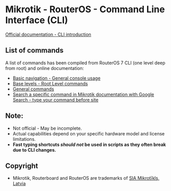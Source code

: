 # Mikrotik - RouterOS - Command Line Interface (CLI) 

[Official documentation - CLI introduction](https://help.mikrotik.com/docs/display/ROS/Command+Line+Interface)

## List of commands

A list of commands has been compiled from RouterOS 7 CLI (one level deep from root) and online documentation:

- [Basic navigation - General console usage](/commands/general-console.md)
- [Base levels - Root Level commands](/commands/root-level.md)
- [General commands](/commands/general-commands.md)
- [Search a specific command in Mikrotik documentation with Google Search - type your command before site](https://www.google.com/search?q=site%3Ahelp.mikrotik.com)

## Note:
- Not official - May be incomplete.
- Actual capabilities depend on your specific hardware model and license limitations.
- **Fast typing shortcuts *should not* be used in scripts as they often break due to CLI changes.**

## Copyright
- Mikrotik, Routerboard and RouterOS are trademarks of [SIA Mikrotīkls, Latvia](https://www.mikrotik.com)

